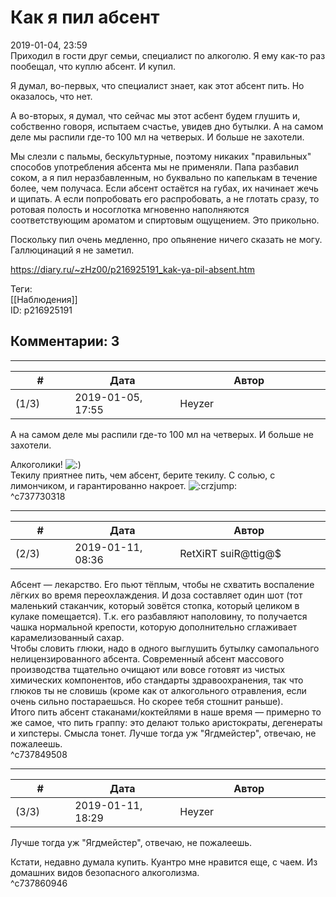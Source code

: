 Как я пил абсент
================

  
2019-01-04, 23:59  
 Приходил в гости друг семьи, специалист по алкоголю. Я ему как-то раз пообещал, что куплю абсент. И купил.   
   
 Я думал, во-первых, что специалист знает, как этот абсент пить. Но оказалось, что нет.   
   
 А во-вторых, я думал, что сейчас мы этот асбент будем глушить и, собственно говоря, испытаем счастье, увидев дно бутылки. А на самом деле мы распили где-то 100 мл на четверых. И больше не захотели.   
   
 Мы слезли с пальмы, бескультурные, поэтому никаких "правильных" способов употребления абсента мы не применяли. Папа разбавил соком, а я пил неразбавленным, но буквально по капелькам в течение более, чем получаса. Если абсент остаётся на губах, их начинает жечь и щипать. А если попробовать его распробовать, а не глотать сразу, то ротовая полость и носоглотка мгновенно наполняются соответствующим ароматом и спиртовым ощущением. Это прикольно.   
   
 Поскольку пил очень медленно, про опьянение ничего сказать не могу. Галлюцинаций я не заметил.   
  
<https://diary.ru/~zHz00/p216925191_kak-ya-pil-absent.htm>  
  
Теги:  
[[Наблюдения]]  
ID: p216925191  


Комментарии: 3
--------------

  


---



|         #         |              Дата              |                     Автор                     |           ID           |
| --- | --- | --- | --- |
| (1/3) | 2019-01-05, 17:55 | Heyzer | c737730318 |

  
  А на самом деле мы распили где-то 100 мл на четверых. И больше не захотели.   
    
   
 Алкоголики! ![:)](http://static.diary.ru/picture/3.gif)   
 Текилу приятнее пить, чем абсент, берите текилу. С солью, с лимончиком, и гарантированно накроет. ![:crzjump:](http://static.diary.ru/userdir/1/1/3/8/1138/54208335.gif)   
 ^c737730318

---



|         #         |              Дата              |                     Автор                     |           ID           |
| --- | --- | --- | --- |
| (2/3) | 2019-01-11, 08:36 | RetXiRT suiR@ttig@$ | c737849508 |

  
  Абсент — лекарство. Его пьют тёплым, чтобы не схватить воспаление лёгких во время переохлаждения. И доза составляет один шот (тот маленький стаканчик, который зовётся стопка, который целиком в кулаке помещается). Т.к. его разбавляют наполовину, то получается чашка нормальной крепости, которую дополнительно сглаживает карамелизованный сахар.   
 Чтобы словить глюки, надо в одного выглушить бутылку самопального нелицензированного абсента. Современный абсент массового производства тщательно очищают или вовсе готовят из чистых химических компонентов, ибо стандарты здравоохранения, так что глюков ты не словишь (кроме как от алкогольного отравления, если очень сильно постараешься. Но скорее тебя стошнит раньше).   
 Итого пить абсент стаканами/коктейлями в наше время — примерно то же самое, что пить граппу: это делают только аристократы, дегенераты и хипстеры. Смысла тонет. Лучше тогда уж "Ягдмейстер", отвечаю, не пожалеешь.    
 ^c737849508

---



|         #         |              Дата              |                     Автор                     |           ID           |
| --- | --- | --- | --- |
| (3/3) | 2019-01-11, 18:29 | Heyzer | c737860946 |

  
  Лучше тогда уж "Ягдмейстер", отвечаю, не пожалеешь.    
   
 Кстати, недавно думала купить. Куантро мне нравится еще, с чаем. Из домашних видов безопасного алкоголизма.   
 ^c737860946